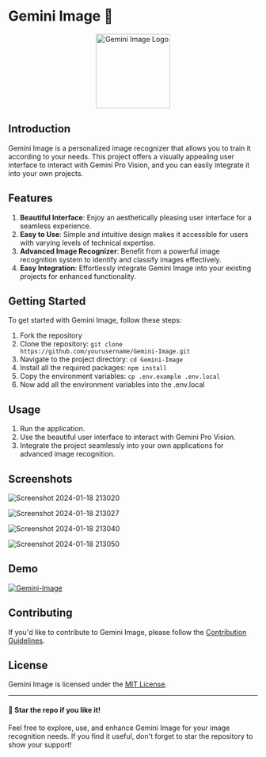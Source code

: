 # Gemini Image 🌟

<div align="center">
  <img src="https://github.com/kanugurajesh/Gemini-Image/assets/77529419/b07a3b4d-ba5b-4b6d-bf76-289022723d38" alt="Gemini Image Logo" width=150 height=150>
</div>

## Introduction

Gemini Image is a personalized image recognizer that allows you to train it according to your needs. This project offers a visually appealing user interface to interact with Gemini Pro Vision, and you can easily integrate it into your own projects.

## Features

1. **Beautiful Interface**: Enjoy an aesthetically pleasing user interface for a seamless experience.
2. **Easy to Use**: Simple and intuitive design makes it accessible for users with varying levels of technical expertise.
3. **Advanced Image Recognizer**: Benefit from a powerful image recognition system to identify and classify images effectively.
4. **Easy Integration**: Effortlessly integrate Gemini Image into your existing projects for enhanced functionality.

## Getting Started

To get started with Gemini Image, follow these steps:

1. Fork the repository
2. Clone the repository: `git clone https://github.com/yourusername/Gemini-Image.git`
3. Navigate to the project directory: `cd Gemini-Image`
4. Install all the required packages: `npm install`
5. Copy the environment variables: `cp .env.example .env.local`
6. Now add all the environment variables into the .env.local
  
## Usage

1. Run the application.
2. Use the beautiful user interface to interact with Gemini Pro Vision.
3. Integrate the project seamlessly into your own applications for advanced image recognition.

## Screenshots

![Screenshot 2024-01-18 213020](https://github.com/kanugurajesh/Gemini-Image/assets/77529419/81bf1223-a902-42aa-8d03-9909bd64e6d5)

![Screenshot 2024-01-18 213027](https://github.com/kanugurajesh/Gemini-Image/assets/77529419/4d05170c-8a66-4fbb-be84-507d79cffdfe)

![Screenshot 2024-01-18 213040](https://github.com/kanugurajesh/Gemini-Image/assets/77529419/45eef5f7-6ee0-4f6a-9c6c-8d3bab0119af)

![Screenshot 2024-01-18 213050](https://github.com/kanugurajesh/Gemini-Image/assets/77529419/f78510db-5bb5-4c21-a442-e6ba626138eb)

## Demo

[![Gemini-Image](https://img.youtube.com/vi/4vltPP3FY1g/0.jpg)](https://www.youtube.com/watch?v=4vltPP3FY1g)

## Contributing

If you'd like to contribute to Gemini Image, please follow the [Contribution Guidelines](CONTRIBUTING.md).

## License

Gemini Image is licensed under the [MIT License](LICENSE).

---

#### 🌟 Star the repo if you like it!

Feel free to explore, use, and enhance Gemini Image for your image recognition needs. If you find it useful, don't forget to star the repository to show your support!
